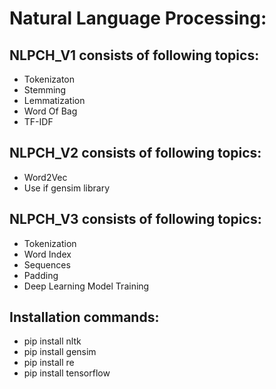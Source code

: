# Natural Language Processing:

## NLPCH_V1 consists of following topics:
* Tokenizaton
* Stemming
* Lemmatization
* Word Of Bag
* TF-IDF

## NLPCH_V2 consists of following topics:
* Word2Vec
* Use if gensim library

## NLPCH_V3 consists of following topics:
* Tokenization
* Word Index
* Sequences
* Padding
* Deep Learning Model Training

## Installation commands:

* pip install nltk
* pip install gensim
* pip install re
* pip install tensorflow
